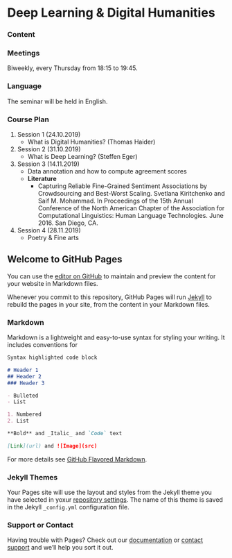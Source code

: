 # Deep Learning & Digital Humanities

### Content
### Meetings
Biweekly, every Thursday from 18:15 to 19:45.
### Language
The seminar will be held in English.
### Course Plan
1. Session 1 (24.10.2019)
     - What is Digital Humanities? (Thomas Haider)
2. Session 2 (31.10.2019)
     - What is Deep Learning? (Steffen Eger)
3. Session 3 (14.11.2019)
     - Data annotation and how to compute agreement scores
     - **Literature**
        - Capturing Reliable Fine-Grained Sentiment Associations by Crowdsourcing and Best-Worst Scaling. Svetlana Kiritchenko and Saif M. Mohammad. In Proceedings of the 15th Annual Conference of the North American Chapter of the Association for Computational Linguistics: Human Language Technologies. June 2016. San Diego, CA.
4. Session 4 (28.11.2019)
      - Poetry & Fine arts


## Welcome to GitHub Pages

You can use the [editor on GitHub](https://github.com/SteffenEger/dldh/edit/master/index.md) to maintain and preview the content for your website in Markdown files.

Whenever you commit to this repository, GitHub Pages will run [Jekyll](https://jekyllrb.com/) to rebuild the pages in your site, from the content in your Markdown files.

### Markdown

Markdown is a lightweight and easy-to-use syntax for styling your writing. It includes conventions for

```markdown
Syntax highlighted code block

# Header 1
## Header 2
### Header 3

- Bulleted
- List

1. Numbered
2. List

**Bold** and _Italic_ and `Code` text

[Link](url) and ![Image](src)
```

For more details see [GitHub Flavored Markdown](https://guides.github.com/features/mastering-markdown/).

### Jekyll Themes

Your Pages site will use the layout and styles from the Jekyll theme you have selected in yoxur [repository settings](https://github.com/SteffenEger/dldh/settings). The name of this theme is saved in the Jekyll `_config.yml` configuration file.

### Support or Contact

Having trouble with Pages? Check out our [documentation](https://help.github.com/categories/github-pages-basics/) or [contact support](https://github.com/contact) and we’ll help you sort it out.
